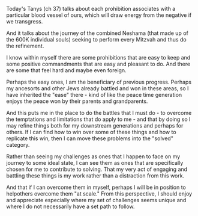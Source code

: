 Today's Tanys (ch 37) talks about each prohibition associates with a particular blood vessel of ours, which will draw energy from the negative if we transgress.

And it talks about the journey of the combined Neshama (that made up of the 600K individual souls) seeking to perform every Mitzvah and thus do the refinement.

I know within myself there are some prohibitions that are easy to keep and some positive commandments that are easy and pleasant to do. And there are some that feel hard and maybe even foreign.

Perhaps the easy ones, I am the beneficiary of previous progress. Perhaps my ancesorts and other Jews already battled and won in these areas, so I have inherited the "ease" there - kind of like the peace time generation enjoys the peace won by their parents and grandparents.

And this puts me in the place to do the battles that I must do - to overcome the temptations and limitations that do apply to me - and that by doing so I may refine things both for my downstream generations and perhaps for others. If I can find how to win over some of these things and how to replicate this win, then I can move these problems into the "solved" category.

Rather than seeing my challenges as ones that I happen to face on my journey to some ideal state, I can see them as ones that are specifically chosen for me to contribute to solving. That my very act of engaging and battling these things is my work rather than a distraction from this work.

And that if I can overcome them in myself, perhaps I will be in position to helpothers overcome them "at scale." From this perspective, I should enjoy and appreciate especially where my set of challenges seems unique and where I do not necessarily have a set path to follow.
